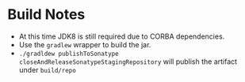 # Build Notes
- At this time JDK8 is still required due to CORBA dependencies.
- Use the `gradlew` wrapper to build the jar.
- `./gradldew publishToSonatype closeAndReleaseSonatypeStagingRepository` will publish the artifact under `build/repo`

